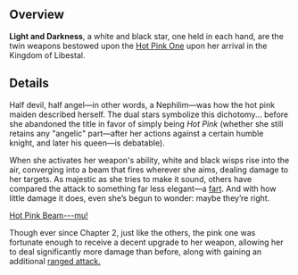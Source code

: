 <!-- title: Light and Darkness -->
<!-- quote: It's not a fart! -->
<!-- chapters: -1 -->
<!-- images: (HPO's first time wielding Light and Darkness), (Light and Darkness viewed from the inventory), (Light and Darkness's ability activated) -->
<!-- model: true -->

## Overview

**Light and Darkness**, a white and black star, one held in each hand, are the twin weapons bestowed upon the [Hot Pink One](#entry:irys-entry) upon her arrival in the Kingdom of Libestal.

## Details

Half devil, half angel—in other words, a Nephilim—was how the hot pink maiden described herself. The dual stars symbolize this dichotomy... before she abandoned the title in favor of simply being _Hot Pink_ (whether she still retains any "angelic" part—after her actions against a certain humble knight, and later his queen—is debatable).

When she activates her weapon's ability, white and black wisps rise into the air, converging into a beam that fires wherever she aims, dealing damage to her targets. As majestic as she tries to make it sound, others have compared the attack to something far less elegant—a [fart](https://www.youtube.com/live/f8W426vzTb8?si=foqRHkhJucvdRk3z&t=4046). And with how little damage it does, even she’s begun to wonder: maybe they’re right.

[Hot Pink Beam---mu!](#embed:https://www.youtube.com/live/Rk7nZ91vme4?si=gB2Tvf3h41hZE0K1&t=4782)

Though ever since Chapter 2, just like the others, the pink one was fortunate enough to receive a decent upgrade to her weapon, allowing her to deal significantly more damage than before, along with gaining an additional [ranged attack.](#entry:revelations-entry)
